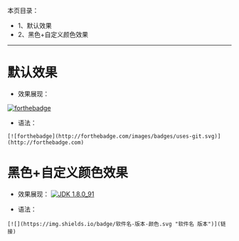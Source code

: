 本页目录：
- 1、默认效果
- 2、黑色+自定义颜色效果

***

# 默认效果

- 效果展现：

[![forthebadge](http://forthebadge.com/images/badges/uses-git.svg)](http://forthebadge.com)

- 语法：
```
[![forthebadge](http://forthebadge.com/images/badges/uses-git.svg)](http://forthebadge.com)
```

# 黑色+自定义颜色效果

- 效果展现：
[![](https://img.shields.io/badge/JDK-1.8.0_91-green.svg "JDK 1.8.0_91")](https://pan.baidu.com/s/1zGjYRJ-6E3LIYHrhH0XGeQ)

- 语法：
```
[![](https://img.shields.io/badge/软件名-版本-颜色.svg "软件名 版本")](链接)
```
